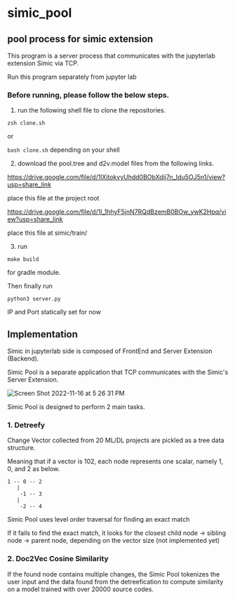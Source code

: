 # simic_pool
## pool process for simic extension

This program is a server process that communicates with the jupyterlab extension Simic via TCP.

Run this program separately from jupyter lab

### Before running, please follow the below steps.

1. run the following shell file to clone the repositories.

  `zsh clone.sh`

  or

  `bash clone.sh` depending on your shell

2. download the pool.tree and d2v.model files from the following links.

https://drive.google.com/file/d/1lXitokvyUhdd0BObXdij7n_Idu5OJ5n1/view?usp=share_link

place this file at the project root

https://drive.google.com/file/d/1I_1hhyF5jnN7RQdBzemB0BOw_ywK2Hpq/view?usp=share_link

place this file at simic/train/


3. run

`make build`

for gradle module.

Then finally run

`python3 server.py`

IP and Port statically set for now

## Implementation

Simic in jupyterlab side is composed of FrontEnd and Server Extension (Backend).

Simic Pool is a separate application that TCP communicates with the Simic's Server Extension.

![Screen Shot 2022-11-16 at 5 26 31 PM](https://user-images.githubusercontent.com/83571012/202127805-471d0f80-9c90-4c4a-b1a9-742a5afb706e.png)

Simic Pool is designed to perform 2 main tasks.

### 1. Detreefy

Change Vector collected from 20 ML/DL projects are pickled as a tree data structure.

Meaning that if a vector is 102, each node represents one scalar, namely 1, 0, and 2 as below.
```
1 -- 0 -- 2
   |
    -1 -- 3
   |
    -2 -- 4
```
Simic Pool uses level order traversal for finding an exact match

If it fails to find the exact match, it looks for the closest child node -> sibling node -> parent node, depending on the vector size (not implemented yet)

### 2. Doc2Vec Cosine Similarity

If the found node contains multiple changes, the Simic Pool tokenizes the user input and the data found from the detreefication to compute similarity on a model trained with over 20000 source codes.
